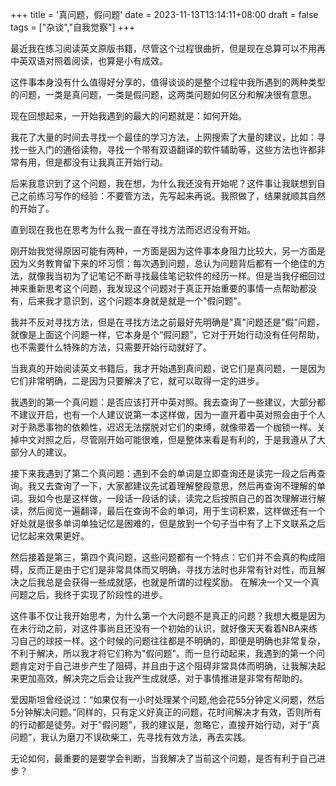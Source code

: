 +++
title = '真问题，假问题'
date = 2023-11-13T13:14:11+08:00
draft = false
tags = ["杂谈","自我觉察"]
+++

最近我在练习阅读英文原版书籍，尽管这个过程很曲折，但是现在总算可以不用再中英双语对照着阅读，也算是小有成效。

这件事本身没有什么值得好分享的，值得谈谈的是整个过程中我所遇到的两种类型的问题，一类是真问题，一类是假问题，这两类问题如何区分和解决很有意思。

现在回想起来，一开始我遇到的最大的问题就是：如何开始。

我花了大量的时间去寻找一个最佳的学习方法，上网搜索了大量的建议，比如：寻找一些入门的通俗读物，寻找一个带有双语翻译的软件辅助等，这些方法也许都非常有用，但是都没有让我真正开始行动。

后来我意识到了这个问题，我在想，为什么我还没有开始呢？这件事让我联想到自己之前练习写作的经验：不要管方法，先写起来再说。我照做了，结果就顺其自然的开始了。

直到现在我也在思考为什么我一直在寻找方法而迟迟没有开始。

刚开始我觉得原因可能有两种，一方面是因为这件事本身阻力比较大，另一方面是因为义务教育留下来的坏习惯：每次遇到问题，总认为问题背后都有一个绝佳的方法，就像我当初为了记笔记不断寻找最佳笔记软件的经历一样。但是当我仔细回过神来重新思考这个问题，我发现这个问题对于真正开始重要的事情一点帮助都没有，后来我才意识到，这个问题本身就是就是一个"假问题"。

我并不反对寻找方法，但是在寻找方法之前最好先明确是"真"问题还是"假"问题，就像是上面这个问题一样，它本身是个“假问题”，它对于开始行动没有任何帮助，也不需要什么特殊的方法，只需要开始行动就好了。

当我真的开始阅读英文书籍后，我才开始遇到真问题，说它们是真问题，一是因为它们非常明确，二是因为只要解决了它，就可以取得一定的进步。

我遇到的第一个真问题：是否应该打开中英对照。我去查询了一些建议，大部分都不建议开启，也有一个人建议说第一本这样做，因为一直开着中英对照会由于个人对于熟悉事物的依赖性，迟迟无法摆脱对它们的束缚，就像带着一个枷锁一样。关掉中文对照之后，尽管刚开始可能很难，但是整体来看是有利的，于是我遵从了大部分人的建议。

接下来我遇到了第二个真问题：遇到不会的单词是立即查询还是读完一段之后再查询。我又去查询了一下，大家都建议先试着理解整段意思，然后再查询不理解的单词。我如今也是这样做，一段话一段话的读，读完之后按照自己的首次理解进行解读，然后阅览一遍翻译，最后在查询不会的单词，用于生词积累，这样做还有一个好处就是很多单词单独记忆是困难的，但是放到一个句子当中有了上下文联系之后记忆起来效果更好。

然后接着是第三，第四个真问题，这些问题都有一个特点：它们并不会真的构成阻碍，反而正是由于它们是非常具体而又明确，寻找方法时也非常有针对性，而且解决之后我总是会获得一些成就感，也就是所谓的过程奖励。
在解决一个又一个真问题之后，我终于实现了阶段性的进步。

这件事不仅让我开始思考，为什么第一个大问题不是真正的问题？我想大概是因为在未行动之前，对这件事尚且还没有一个初始的认识，就好像天天看着NBA来练习自己的球技一样。这个时候的问题往往都是不明确的，即便是明确也非常复杂，不利于解决，所以我才将它们称为"假问题"。而一旦行动起来，我遇到的第一个问题肯定对于自己进步产生了阻碍，并且由于这个阻碍非常具体而明确，让我解决起来更加高效，解决完之后会让我产生成就感，对于事情推进是非常有帮助的。

爱因斯坦曾经说过：“如果仅有一小时处理某个问题,他会花55分钟定义问题，然后5分钟解决问题。”同样的，只有定义好真正的问题，花时间解决才有效，否则所有的行动都是徒劳。对于"假问题"，我的建议是，忽略它，直接开始行动，对于“真问题”，我认为磨刀不误砍柴工，先寻找有效方法，再去实践。

无论如何，最重要的是要学会判断，当我解决了当前这个问题，是否有利于自己进步？